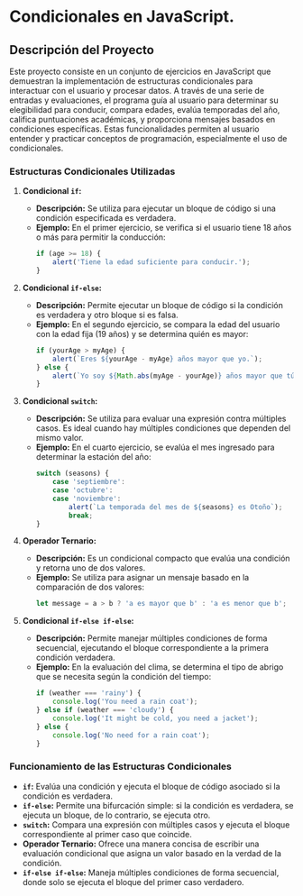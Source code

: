 # Condicionales en JavaScript.

## Descripción del Proyecto

Este proyecto consiste en un conjunto de ejercicios en JavaScript que demuestran la implementación de estructuras condicionales para interactuar con el usuario y procesar datos. A través de una serie de entradas y evaluaciones, el programa guía al usuario para determinar su elegibilidad para conducir, compara edades, evalúa temporadas del año, califica puntuaciones académicas, y proporciona mensajes basados en condiciones específicas. Estas funcionalidades permiten al usuario entender y practicar conceptos de programación, especialmente el uso de condicionales.

### Estructuras Condicionales Utilizadas

1. **Condicional `if`:**
   - **Descripción:** Se utiliza para ejecutar un bloque de código si una condición especificada es verdadera.
   - **Ejemplo:** En el primer ejercicio, se verifica si el usuario tiene 18 años o más para permitir la conducción:
     ```javascript
     if (age >= 18) {
         alert('Tiene la edad suficiente para conducir.');
     }
     ```

2. **Condicional `if-else`:**
   - **Descripción:** Permite ejecutar un bloque de código si la condición es verdadera y otro bloque si es falsa.
   - **Ejemplo:** En el segundo ejercicio, se compara la edad del usuario con la edad fija (19 años) y se determina quién es mayor:
     ```javascript
     if (yourAge > myAge) {
         alert(`Eres ${yourAge - myAge} años mayor que yo.`);
     } else {
         alert(`Yo soy ${Math.abs(myAge - yourAge)} años mayor que tú.`);
     }
     ```

3. **Condicional `switch`:**
   - **Descripción:** Se utiliza para evaluar una expresión contra múltiples casos. Es ideal cuando hay múltiples condiciones que dependen del mismo valor.
   - **Ejemplo:** En el cuarto ejercicio, se evalúa el mes ingresado para determinar la estación del año:
     ```javascript
     switch (seasons) {
         case 'septiembre':
         case 'octubre':
         case 'noviembre':
             alert(`La temporada del mes de ${seasons} es Otoño`);
             break;
     }
     ```

4. **Operador Ternario:**
   - **Descripción:** Es un condicional compacto que evalúa una condición y retorna uno de dos valores.
   - **Ejemplo:** Se utiliza para asignar un mensaje basado en la comparación de dos valores:
     ```javascript
     let message = a > b ? 'a es mayor que b' : 'a es menor que b';
     ```

5. **Condicional `if-else if-else`:**
   - **Descripción:** Permite manejar múltiples condiciones de forma secuencial, ejecutando el bloque correspondiente a la primera condición verdadera.
   - **Ejemplo:** En la evaluación del clima, se determina el tipo de abrigo que se necesita según la condición del tiempo:
     ```javascript
     if (weather === 'rainy') {
         console.log('You need a rain coat');
     } else if (weather === 'cloudy') {
         console.log('It might be cold, you need a jacket');
     } else {
         console.log('No need for a rain coat');
     }
     ```

### Funcionamiento de las Estructuras Condicionales

- **`if`:** Evalúa una condición y ejecuta el bloque de código asociado si la condición es verdadera.
- **`if-else`:** Permite una bifurcación simple: si la condición es verdadera, se ejecuta un bloque, de lo contrario, se ejecuta otro.
- **`switch`:** Compara una expresión con múltiples casos y ejecuta el bloque correspondiente al primer caso que coincide.
- **Operador Ternario:** Ofrece una manera concisa de escribir una evaluación condicional que asigna un valor basado en la verdad de la condición.
- **`if-else if-else`:** Maneja múltiples condiciones de forma secuencial, donde solo se ejecuta el bloque del primer caso verdadero.

